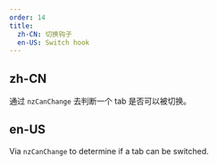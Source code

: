```yaml
---
order: 14
title:
  zh-CN: 切换钩子
  en-US: Switch hook
---
```


## zh-CN

通过 `nzCanChange` 去判断一个 tab 是否可以被切换。

## en-US

Via `nzCanChange` to determine if a tab can be switched.
